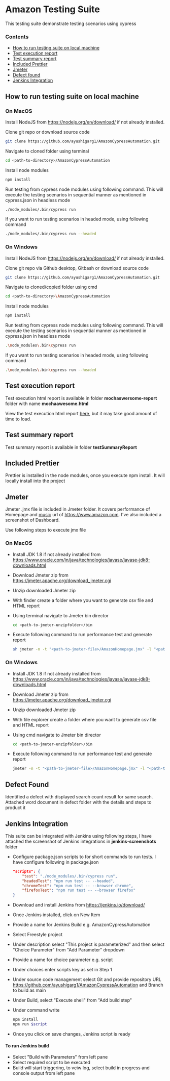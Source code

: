 # Amazon Testing Suite

This testing suite demonstrate testing scenarios using cypress

### Contents

- [How to run testing suite on local machine](#-how-to-run-testing-suite-on-local-machine)
- [Test execution report](#test-execution-report)
- [Test summary report](#test-summary-reports)
- [Included Prettier](#included-prettier)
- [Jmeter](#jmeter)
- [Defect found](#defect-found)
- [Jenkins Integration](#jenkins-integration)

## How to run testing suite on local machine

### On MacOS

Install NodeJS from https://nodejs.org/en/download/ if not already installed.

Clone git repo or download source code

```bash
git clone https://github.com/ayushigarg1/AmazonCypressAutomation.git
```

Navigate to cloned folder using terminal

```bash
cd <path-to-directory>/AmazonCypressAutomation
```

Install node modules

```bash
npm install
```

Run testing from cypress node modules using following command. This will execute the testing scenarios in sequential manner as mentioned in cypress.json in headless mode

```bash
./node_modules/.bin/cypress run
```

If you want to run testing scenarios in headed mode, using following command

```bash
./node_modules/.bin/cypress run --headed
```

### On Windows

Install NodeJS from https://nodejs.org/en/download/ if not already installed.

Clone git repo via Github desktop, Gitbash or download source code

```bash
git clone https://github.com/ayushigarg1/AmazonCypressAutomation.git
```

Navigate to cloned/copied folder using cmd

```bash
cd <path-to-directory>\AmazonCypressAutomation
```

Install node modules

```bash
npm install
```

Run testing from cypress node modules using following command. This will execute the testing scenarios in sequential manner as mentioned in cypress.json in headless mode

```bash
.\node_modules\.bin\cypress run
```

If you want to run testing scenarios in headed mode, using following command

```bash
.\node_modules\.bin\cypress run --headed
```

## Test execution report

Test execution html report is available in folder **mochaswersome-report** folder with name **mochaawesome.html**

View the test execution html report <a href="https://htmlpreview.github.io/?https://github.com/ayushigarg1/AmazonCypressAutomation/blob/main/mochawesome-report/mochawesome.html" target="_blank">here</a>, but it may take good amount of time to load.

## Test summary report

Test summary report is available in folder **testSummaryReport**

## Included Prettier

Prettier is installed in the node modules, once you execute npm install. It will locally install into the project

## Jmeter

Jmeter .jmx file is included in Jmeter folder. It covers performance of Homepage and <a href="https://www.amazon.com/music" target="_blank">music</a> url of https://www.amazon.com. I've also included a screenshot of Dashboard.

Use following steps to execute jmx file

### On MacOS

- Install JDK 1.8 if not already installed from https://www.oracle.com/in/java/technologies/javase/javase-jdk8-downloads.html
- Download Jmeter zip from https://jmeter.apache.org/download_jmeter.cgi
- Unzip downloaded Jmeter zip
- With finder create a folder where you want to generate csv file and HTML report
- Using terminal navigate to Jmeter bin director

  ```bash
  cd <path-to-jmeter-unzipfolder>/bin
  ```

- Execute following command to run performance test and generate report

  ```bash
  sh jmeter -n -t "<path-to-jmeter-file>/AmazonHomepage.jmx" -l "<path-to-generate-report>/test1.csv" -e -o "<path-to-generate-html-report>"
  ```

### On Windows

- Install JDK 1.8 if not already installed from https://www.oracle.com/in/java/technologies/javase/javase-jdk8-downloads.html
- Download Jmeter zip from https://jmeter.apache.org/download_jmeter.cgi
- Unzip downloaded Jmeter zip
- With file explorer create a folder where you want to generate csv file and HTML report
- Using cmd navigate to Jmeter bin director

  ```bash
  cd <path-to-jmeter-unzipfolder>/bin
  ```

- Execute following command to run performance test and generate report

  ```bash
  jmeter -n -t "<path-to-jmeter-file>/AmazonHomepage.jmx" -l "<path-to-generate-report>/test1.csv" -e -o "<path-to-generate-html-report>"
  ```

## Defect Found

Identified a defect with displayed search count result for same search. Attached word document in defect folder with the details and steps to product it

## Jenkins Integration

This suite can be integrated with Jenkins using following steps, I have attached the screenshot of Jenkins integrations in **jenkins-screenshots** folder

- Configure package.json scripts to for short commands to run tests. I have configure following in package.json

  ```json
  "scripts": {
      "test": "./node_modules/.bin/cypress run",
      "headedTest": "npm run test -- --headed",
      "chromeTest": "npm run test -- --browser chrome",
      "firefoxTest": "npm run test -- --browser firefox"
  }
  ```

- Download and install Jenkins from https://jenkins.io/download/
- Once Jenkins installed, click on New Item
- Provide a name for Jenkins Build e.g. AmazonCypressAutomation
- Select Freestyle project
- Under description select "This project is parameterized" and then select "Choice Parameter" from "Add Parameter" dropdown
- Provide a name for choice parameter e.g. script
- Under choices enter scripts key as set in Step 1
- Under source code management select Git and provide repository URL https://github.com/ayushigarg1/AmazonCypressAutomation and Branch to build as main
- Under Build, select "Execute shell" from "Add build step"
- Under command write
  ```bash
  npm install
  npm run $script
  ```
- Once you click on save changes, Jenkins script is ready

#### To run Jenkins build
- Select "Build with Parameters" from left pane
- Select required script to be executed
- Build will start triggering, to veiw log, select build in progress and console output from left pane
